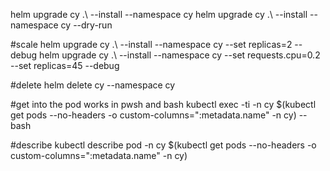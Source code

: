 helm upgrade cy .\ --install --namespace cy
helm upgrade cy .\ --install --namespace cy --dry-run

#scale
helm upgrade cy .\ --install --namespace cy --set replicas=2 --debug
helm upgrade cy .\ --install --namespace cy --set requests.cpu=0.2 --set replicas=45 --debug

#delete
helm delete cy --namespace cy

#get into the pod works in pwsh and bash
kubectl exec -ti  -n cy $(kubectl get pods --no-headers -o custom-columns=":metadata.name" -n cy) -- bash

#describe
kubectl describe pod -n cy $(kubectl get pods --no-headers -o custom-columns=":metadata.name" -n cy)